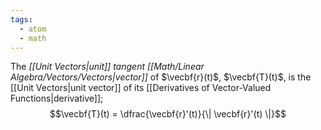 ```yaml
---
tags:
  - atom
  - math
---
```

The *[[Unit Vectors|unit]] tangent [[Math/Linear Algebra/Vectors/Vectors|vector]]* of $\vecbf{r}(t)$, $\vecbf{T}(t)$, is the [[Unit Vectors|unit vector]] of its [[Derivatives of Vector-Valued Functions|derivative]];
$$\vecbf{T}(t) = \dfrac{\vecbf{r}'(t)}{\| \vecbf{r}'(t) \|}$$